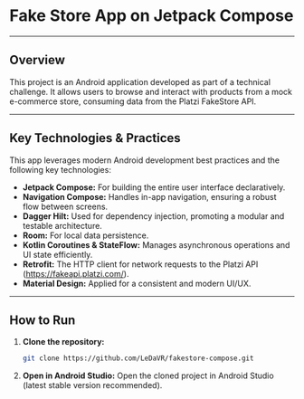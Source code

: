 # Fake Store App on Jetpack Compose

---

## Overview

This project is an Android application developed as part of a technical challenge. It allows users to browse and interact with products from a mock e-commerce store, consuming data from the Platzi FakeStore API.

---

## Key Technologies & Practices

This app leverages modern Android development best practices and the following key technologies:

* **Jetpack Compose:** For building the entire user interface declaratively.
* **Navigation Compose:** Handles in-app navigation, ensuring a robust flow between screens.
* **Dagger Hilt:** Used for dependency injection, promoting a modular and testable architecture.
* **Room:** For local data persistence.
* **Kotlin Coroutines & StateFlow:** Manages asynchronous operations and UI state efficiently.
* **Retrofit:** The HTTP client for network requests to the Platzi API (https://fakeapi.platzi.com/).
* **Material Design:** Applied for a consistent and modern UI/UX.

---

## How to Run

1.  **Clone the repository:**
    ```bash
    git clone https://github.com/LeDaVR/fakestore-compose.git
    ```
2.  **Open in Android Studio:** Open the cloned project in Android Studio (latest stable version recommended).
